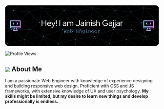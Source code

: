 ![Header](https://github.com/jggajjar11/jggajjar11/blob/main/icons/github-header.png)

  <img src="https://komarev.com/ghpvc/?username=jggajjar11&color=dc143c&style=for-the-badge" alt="Profile Views" style="height:21px;">

## <img align ='center' src="https://i.giphy.com/media/v1.Y2lkPTc5MGI3NjExdjh2dDM4bDhyYzM5NmppaHJ6dG56Mmh3bTkyanFkdWRvZ3R1cGoycSZlcD12MV9pbnRlcm5hbF9naWZfYnlfaWQmY3Q9ZQ/LOnt6uqjD9OexmQJRB/giphy.gif" width="37" /> About Me

I am a passionate Web Engineer with knowledge of experience designing and building responsive web design. Proficient with CSS and JS frameworks, with extensive knowledge of UX and user psychology.
<strong>My skills might be limited, but my desire to learn new things and develop professionally is endless.</strong>

<!--
**jggajjar11/jggajjar11** is a ✨ _special_ ✨ repository because its `README.md` (this file) appears on your GitHub profile.

Here are some ideas to get you started:

- 🔭 I’m currently working on ...
- 🌱 I’m currently learning ...
- 👯 I’m looking to collaborate on ...
- 🤔 I’m looking for help with ...
- 💬 Ask me about ...
- 📫 How to reach me: ...
- 😄 Pronouns: ...
- ⚡ Fun fact: ...
-->
